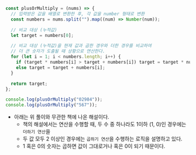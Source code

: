 ```js
const plusOrMultiply = (nums) => {
  // 입력받은 값을 배열로 변환한 후, 각 값을 number 형태로 변환
  const numbers = nums.split("").map((num) => Number(num));

  // 비교 대상 (누적값)
  let target = numbers[0];

  // 비교 대상 (누적값)을 현재 값과 곱한 경우와 더한 경우를 비교하여
  // 더 큰 숫자가 도출될 때 상황으로 연산한다.
  for (let i = 1; i < numbers.length; i++) {
    if (target * numbers[i] > target + numbers[i]) target = target * numbers[i];
    else target = target + numbers[i];
  }

  return target;
};

console.log(plusOrMultiply("02984"));
console.log(plusOrMultiply("567"));
```

- 아래는 위 풀이와 무관한 책에 나온 해설이다.
  - 책의 해설에서는 연산을 수행할 때, 두 수 중 하나라도 1이하 (1, 0)인 경우에는 `더하기 연산`을
  - 두 값 모두 2 이상인 경우에는 `곱하기 연산`을 수행하는 로직을 설명하고 있다.
  - 1 혹은 0의 숫자는 곱하면 값이 그대로거나 혹은 0이 되기 때문이다.

